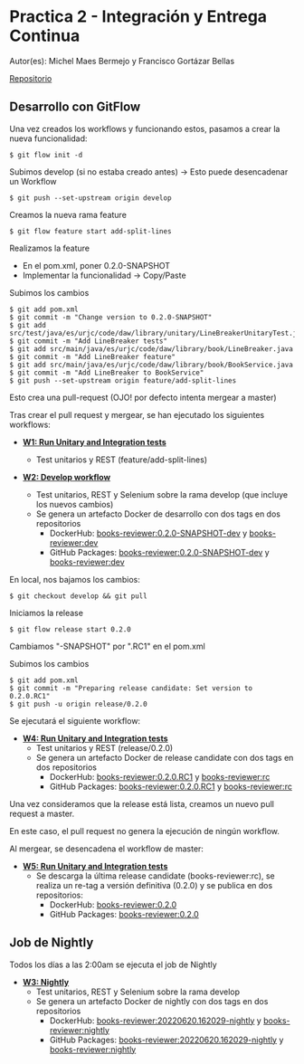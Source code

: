 # Practica 2 - Integración y Entrega Continua

Autor(es): Michel Maes Bermejo y Francisco Gortázar Bellas

[Repositorio](https://github.com/MasterCloudApps/4.2.Integracion-y-entrega-continua-practica-2-2023)

## Desarrollo con GitFlow

Una vez creados los workflows y funcionando estos, pasamos a crear la nueva funcionalidad:

```
$ git flow init -d
```

Subimos develop (si no estaba creado antes) -> Esto puede desencadenar un Workflow

```
$ git push --set-upstream origin develop
```

Creamos la nueva rama feature

```
$ git flow feature start add-split-lines
```

Realizamos la feature

- En el pom.xml, poner 0.2.0-SNAPSHOT
- Implementar la funcionalidad -> Copy/Paste

Subimos los cambios

```
$ git add pom.xml
$ git commit -m "Change version to 0.2.0-SNAPSHOT"
$ git add src/test/java/es/urjc/code/daw/library/unitary/LineBreakerUnitaryTest.java
$ git commit -m "Add LineBreaker tests"
$ git add src/main/java/es/urjc/code/daw/library/book/LineBreaker.java
$ git commit -m "Add LineBreaker feature"
$ git add src/main/java/es/urjc/code/daw/library/book/BookService.java
$ git commit -m "Add LineBreaker to BookService"
$ git push --set-upstream origin feature/add-split-lines
```

Esto crea una pull-request (OJO! por defecto intenta mergear a master)

Tras crear el pull request y mergear, se han ejecutado los siguientes workflows:

- [**W1: Run Unitary and Integration tests**]()
  - Test unitarios y REST (feature/add-split-lines)

- [**W2: Develop workflow**]()
  - Test unitarios, REST y Selenium sobre la rama develop (que incluye los nuevos cambios)
  - Se genera un artefacto Docker de desarrollo con dos tags en dos repositorios
    - DockerHub: [books-reviewer:0.2.0-SNAPSHOT-dev]() y [books-reviewer:dev]()
    - GitHub Packages: [books-reviewer:0.2.0-SNAPSHOT-dev]() y [books-reviewer:dev]()

En local, nos bajamos los cambios:

```
$ git checkout develop && git pull
```

Iniciamos la release

```
$ git flow release start 0.2.0
```

Cambiamos "-SNAPSHOT" por ".RC1" en el pom.xml

Subimos los cambios

```
$ git add pom.xml
$ git commit -m "Preparing release candidate: Set version to 0.2.0.RC1"
$ git push -u origin release/0.2.0
```

Se ejecutará el siguiente workflow:

- [**W4: Run Unitary and Integration tests**]()
  - Test unitarios y REST (release/0.2.0)
  - Se genera un artefacto Docker de release candidate con dos tags en dos repositorios
    - DockerHub: [books-reviewer:0.2.0.RC1]() y [books-reviewer:rc]()
    - GitHub Packages: [books-reviewer:0.2.0.RC1]() y [books-reviewer:rc]()

Una vez consideramos que la release está lista, creamos un nuevo pull request a master.

En este caso, el pull request no genera la ejecución de ningún workflow.

Al mergear, se desencadena el workflow de master:

- [**W5: Run Unitary and Integration tests**]()
  - Se descarga la última release candidate (books-reviewer:rc), se realiza un re-tag a versión definitiva (0.2.0) y se publica en dos repositorios:
    - DockerHub: [books-reviewer:0.2.0]()
    - GitHub Packages: [books-reviewer:0.2.0]()

## Job de Nightly

Todos los días a las 2:00am se ejecuta el job de Nightly 

- [**W3: Nightly**]()
  - Test unitarios, REST y Selenium sobre la rama develop
  - Se genera un artefacto Docker de nightly con dos tags en dos repositorios
    - DockerHub: [books-reviewer:20220620.162029-nightly]() y [books-reviewer:nightly]()
    - GitHub Packages: [books-reviewer:20220620.162029-nightly]() y [books-reviewer:nightly]()
